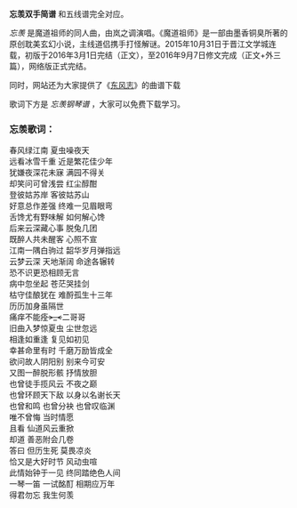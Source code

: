 

**忘羡双手简谱** 和五线谱完全对应。

_忘羡_
是魔道祖师的同人曲，由岚之调演唱。《魔道祖师》是一部由墨香铜臭所著的原创耽美玄幻小说，主线道侣携手打怪解谜。2015年10月31日于晋江文学城连载，初版于2016年3月1日完结（正文），至2016年9月7日修文完成（正文+外三篇），网络版正式完结。

同时，网站还为大家提供了《[东风志](Music-9129-东风志-魔道祖师原创古风同人歌曲.html "东风志")》的曲谱下载

歌词下方是 _忘羡钢琴谱_ ，大家可以免费下载学习。

### 忘羡歌词：

春风绿江南 夏虫噪夜天  
远看冰雪千重 近是繁花佳少年  
犹嫌夜深花未寐 满园不得关  
却笑问可曾浅尝 红尘醇酣  
登彼姑苏岸 客彼姑苏山  
好意总作差强 终难一见眉眼弯  
舌馋尤有野味解 如何解心馋  
后来云深藏心事 脱兔几团  
既醉人共未醒客 心照不宣  
江南一隅白驹过 韶华岁月弹指远  
云梦云深 天地渐阔 命途各辗转  
恐不识更恐相顾无言  
病中忽坐起 苍茫哭挂剑  
枯守佳酿犹在 难酹孤生十三年  
历历加身虽隔世  
痛痒不能痊~~>_<~~二哥哥  
旧曲入梦惊夏虫 尘世忽远  
相逢如重逢 复见如初见  
幸甚命里有时 千磨万励皆成全  
欲问故人阴阳别 别来今可安  
又图一醉脱形骸 抒情放胆  
也曾徒手揽风云 不夜之巅  
也曾环顾天下敌 以身以名谢长天  
也曾和鸣 也曾分袂 也曾叹临渊  
唯不曾悔 当时情愿  
且看 仙道风云重掀  
却道 善恶附会几卷  
答曰 但历生死 莫畏凉炎  
恰又是大好时节 风动虫喧  
此情始钟于一见 终同踏绝色人间  
一琴一笛 一试酩酊 相期应万年  
得君勿忘 我生何羡

